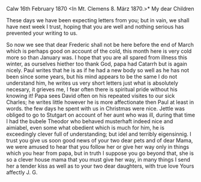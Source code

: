  Calw 16th February 1870
 <In Mt. Clemens 8. März 1870.>*
My dear Children

These days we have been expecting letters from you; but in vain, we shall have next week I trust, hoping that you are well and nothing serious has prevented your writing to us.

So now we see that dear Frederic shall not be here before the end of March which is perhaps good on account of the cold, this month here is very cold more so than January was. I hope that you are all spared from illness this winter, as ourselves hiether too thank God, papa had Catarrh but is again nicely. Paul writes that he is as if he had a new body so well as he has not been since some years, but his mind appears to be the same I do not understand him, he writes us very short letters just what is absolutely necesary, it grieves me, I fear often there is spiritual pride without his knowing it! Papa sees David often on his repeated visites to our sick Charles; he writes little however he is more affectionate then Paul at least in words. the few days he spent with us in Christmas were nice. Jettle was obliged to go to Stutgart on account of her aunt who was ill, during that time I had the bubele Theodor who behaved musterhaft indeed nice and aimiabel, even some what obedient which is much for him, he is exceedingly clever full of understanding; but idel and terribly eigensinnig. I trust you give us soon good news of your two dear pets and of dear Mama, we were amused to hear that you follow her or give her way only in things which you hear from papa, but in truth I suppose you go beyond that, she is so a clever house mama that you must give her way, in many things I send her a tender kiss as well as to your two dear daughters, with true love  Yours affectly
 J. G.
